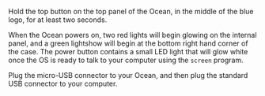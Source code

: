 Hold the top button on the top panel of the Ocean, in the middle of the blue logo, for at least two seconds.  

When the Ocean powers on, two red lights will begin glowing on the internal panel, and a green lightshow will begin at the bottom right hand corner of the case.  The power button contains a small LED light that will glow white once the OS is ready to talk to your computer using the `screen` program.

Plug the micro-USB connector to your Ocean, and then plug the standard USB connector to your computer.
